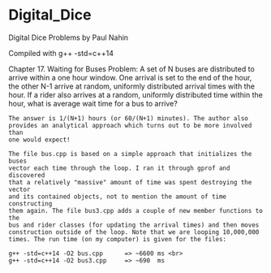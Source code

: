 # Digital_Dice
Digital Dice Problems by Paul Nahin

Compiled with
g++ -std=c++14

Chapter 17. Waiting for Buses
	Problem: A set of N buses are distributed to arrive within a one hour
	window. One arrival is set to the end of the hour, the other N-1 arrive at
	random, uniformly distributed arrival times with the hour.  If a rider
	also arrives at a random, uniformly distributed time within the hour, what
	is average wait time for a bus to arrive?

	The answer is 1/(N+1) hours (or 60/(N+1) minutes). The author also
	provides an analytical approach which turns out to be more involved than
	one would expect!

	The file bus.cpp is based on a simple approach that initializes the buses
	vector each time through the loop. I ran it through gprof and discovered
	that a relatively "massive" amount of time was spent destroying the vector
	and its contained objects, not to mention the amount of time constructing
	them again. The file bus3.cpp adds a couple of new member functions to the
	bus and rider classes (for updating the arrival times) and then moves
	construction outside of the loop. Note that we are looping 10,000,000
	times. The run time (on my computer) is given for the files:

	g++ -std=c++14 -O2 bus.cpp		=> ~6600 ms <br>
	g++ -std=c++14 -O2 bus3.cpp		=> ~690  ms
